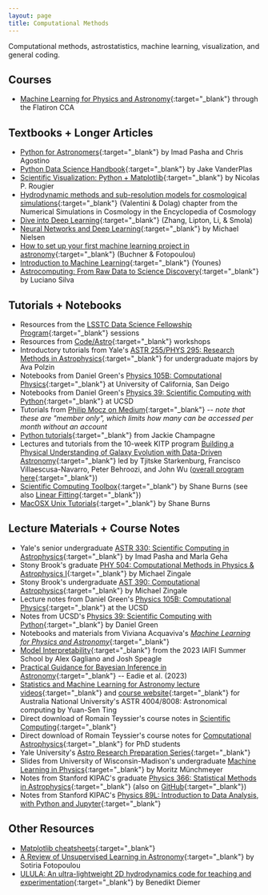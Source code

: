 ```yaml
---
layout: page
title: Computational Methods
---
```


Computational methods, astrostatistics, machine learning, visualization, and general coding.

## Courses
- [Machine Learning for Physics and Astronomy](https://openlearning.flatironinstitute.org/courses/course-v1:cca+ML_01+A/about){:target="_blank"} through the Flatiron CCA

## Textbooks + Longer Articles
- [Python for Astronomers](https://prappleizer.github.io){:target="_blank"} by Imad Pasha and Chris Agostino
- [Python Data Science Handbook](https://jakevdp.github.io/PythonDataScienceHandbook/){:target="_blank"} by Jake VanderPlas
- [Scientific Visualization: Python + Matplotlib](https://github.com/rougier/scientific-visualization-book){:target="_blank"} by Nicolas P. Rougier
- [Hydrodynamic methods and sub-resolution models for cosmological simulations](https://arxiv.org/abs/2502.06954){:target="_blank"} (Valentini & Dolag) chapter from the Numerical Simulations in Cosmology in the Encyclopedia of Cosmology
- [Dive into Deep Learning](https://d2l.ai/index.html){:target="_blank"} (Zhang, Lipton, Li, & Smola)
- [Neural Networks and Deep Learning](http://neuralnetworksanddeeplearning.com/index.html){:target="_blank"} by Michael Nielsen
- [How to set up your first machine learning project in astronomy](https://arxiv.org/abs/2502.08222){:target="_blank"} (Buchner & Fotopoulou)
- [Introduction to Machine Learning](https://arxiv.org/abs/2409.02668){:target="_blank"} (Younes)
- [Astrocomputing: From Raw Data to Science Discovery](https://github.com/ebks/astrocomputing/blob/main/book.md){:target="_blank"} by Luciano Silva

## Tutorials + Notebooks
- Resources from the [LSSTC Data Science Fellowship Program](https://github.com/LSSTC-DSFP/LSSTC-DSFP-Sessions){:target="_blank"} sessions
- Resources from [Code/Astro](https://github.com/semaphoreP/codeastro){:target="_blank"} workshops
- Introductory tutorials from Yale's [ASTR 255/PHYS 295: Research Methods in Astrophysics](https://github.com/avapolzin/ASTR255_Fall2021){:target="_blank"} for undergraduate majors by Ava Polzin
- Notebooks from Daniel Green's [Physics 105B: Computational Physics](https://github.com/drgreen/Phys_105B){:target="_blank"} at University of California, San Deigo
- Notebooks from Daniel Green's [Physics 39: Scientific Computing with Python](https://github.com/drgreen/Physics_39){:target="_blank"} at UCSD
- Tutorials from [Philip Mocz on Medium](https://philip-mocz.medium.com){:target="_blank"} -- *note that these are "member only", which limits how many can be accessed per month without an account*
- [Python tutorials](https://github.com/jbchampagne/pythontutorials/tree/master){:target="_blank"} from Jackie Champagne
- Lectures and tutorials from the 10-week KITP program [Building a Physical Understanding of Galaxy Evolution with Data-Driven Astronomy](https://github.com/DataDrivenGalaxyEvolution/galevo23-tutorials){:target="_blank"} led by Tjitske Starkenburg, Francisco Villaescusa-Navarro, Peter Behroozi, and John Wu ([overall program here](https://datadrivengalaxyevolution.github.io){:target="_blank"})
- [Scientific Computing Toolbox](https://faculty1.coloradocollege.edu/~sburns/toolbox/index.html){:target="_blank"} by Shane Burns (see also [Linear Fitting](https://faculty1.coloradocollege.edu/~sburns/LinearFitting/index.html){:target="_blank"})
- [MacOSX Unix Tutorials](https://faculty1.coloradocollege.edu/~sburns/UnixTutorial/index.html){:target="_blank"} by Shane Burns

## Lecture Materials + Course Notes
- Yale's senior undergraduate [ASTR 330: Scientific Computing in Astrophysics](https://astro-330.github.io/intro.html){:target="_blank"} by Imad Pasha and Marla Geha
- Stony Brook's graduate [PHY 504: Computational Methods in Physics & Astrophysics I](https://zingale.github.io/phy504/){:target="_blank"} by Michael Zingale
- Stony Brook's undergraduate [AST 390: Computational Astrophysics](https://zingale.github.io/computational_astrophysics/intro.html){:target="_blank"} by Michael Zingale
- Lecture notes from Daniel Green's [Physics 105B: Computational Physics](https://www.dropbox.com/s/w787ujp0v4nxsh6/Physics_105B.pdf?dl=0){:target="_blank"} at the UCSD
- Notes from UCSD's [Physics 39: Scientific Computing with Python](https://drgreen.github.io/Phys39-book/intro.html){:target="_blank"} by Daniel Green
- Notebooks and materials from Viviana Acquaviva's [*Machine Learning for Physics and Astronomy*](https://press.princeton.edu/books/ebook/9780691249537/machine-learning-for-physics-and-astronomy){:target="_blank"}
- [Model Interpretability](https://github.com/alexandergagliano/InterpretabilityDemos){:target="_blank"} from the 2023 IAIFI Summer School by Alex Gagliano and Josh Speagle
- [Practical Guidance for Bayesian Inference in Astronomy](https://arxiv.org/abs/2302.04703){:target="_blank"} -- Eadie et al. (2023)
- [Statistics and Machine Learning for Astronomy lecture videos](https://www.youtube.com/playlist?list=PLo4wAAMJnA1wDQ2ZmTJCaBYdrXqBWUwT5){:target="_blank"} and [course website](https://www.computeastro.com){:target="_blank"} for Australia National University's ASTR 4004/8008: Astronomical computing by Yuan-Sen Ting
- Direct download of Romain Teyssier's course notes in [Scientific Computing](https://www.astro.princeton.edu/~rt3504/ewExternalFiles/lecture_notes_APC523.tar.gz){:target="_blank"}
- Direct download of Romain Teyssier's course notes for [Computational Astrophysics](https://www.astro.princeton.edu/~rt3504/comp_astro_lectures.tar){:target="_blank"} for PhD students
- Yale University's [Astro Research Preparation Series](https://astro-rps.github.io){:target="_blank"}
- Slides from University of Wisconsin-Madison's undergraduate [Machine Learning in Physics](https://ai.physics.wisc.edu/teaching/){:target="_blank"} by Moritz Münchmeyer
- Notes from Stanford KIPAC's graduate [Physics 366: Statistical Methods in Astrophysics](https://kipac.github.io/StatisticalMethods/){:target="_blank"} (also on [GitHub](https://github.com/KIPAC/StatisticalMethods?tab=readme-ov-file){:target="_blank"})
- Notes from Stanford KIPAC's [Physics 89L: Introduction to Data Analysis, with Python and Jupyter](https://github.com/KIPAC/Physics89L){:target="_blank"}

## Other Resources
- [Matplotlib cheatsheets](https://matplotlib.org/cheatsheets/){:target="_blank"}
- [A Review of Unsupervised Learning in Astronomy](https://arxiv.org/abs/2406.17316){:target="_blank"} by Sotiria Fotopoulou
- [ULULA: An ultra-lightweight 2D hydrodynamics code for teaching and experimentation](https://arxiv.org/abs/2505.20399){:target="_blank"} by Benedikt Diemer